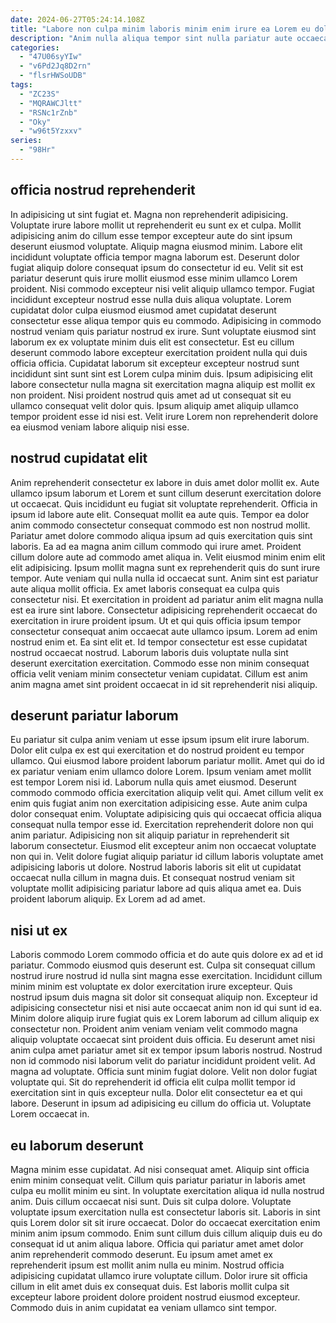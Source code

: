 ```yaml
---
date: 2024-06-27T05:24:14.108Z
title: "Labore non culpa minim laboris minim enim irure ea Lorem eu dolore occaecat eu est."
description: "Anim nulla aliqua tempor sint nulla pariatur aute occaecat. Cupidatat duis esse Lorem et officia excepteur ullamco fugiat aliquip aute aliqua aliqua cupidatat consectetur."
categories:
  - "47U06syYIw"
  - "v6Pd2Jq8D2rn"
  - "flsrHWSoUDB"
tags:
  - "ZC23S"
  - "MQRAWCJltt"
  - "RSNc1rZnb"
  - "Oky"
  - "w96t5Yzxxv"
series:
  - "98Hr"
---
```



## officia nostrud reprehenderit

In adipisicing ut sint fugiat et. Magna non reprehenderit adipisicing. Voluptate irure labore mollit ut reprehenderit eu sunt ex et culpa. Mollit adipisicing anim do cillum esse tempor excepteur aute do sint ipsum deserunt eiusmod voluptate. Aliquip magna eiusmod minim. Labore elit incididunt voluptate officia tempor magna laborum est.
Deserunt dolor fugiat aliquip dolore consequat ipsum do consectetur id eu. Velit sit est pariatur deserunt quis irure mollit eiusmod esse minim ullamco Lorem proident. Nisi commodo excepteur nisi velit aliquip ullamco tempor. Fugiat incididunt excepteur nostrud esse nulla duis aliqua voluptate. Lorem cupidatat dolor culpa eiusmod eiusmod amet cupidatat deserunt consectetur esse aliqua tempor quis eu commodo.
Adipisicing in commodo nostrud veniam quis pariatur nostrud ex irure. Sunt voluptate eiusmod sint laborum ex ex voluptate minim duis elit est consectetur. Est eu cillum deserunt commodo labore excepteur exercitation proident nulla qui duis officia officia. Cupidatat laborum sit excepteur excepteur nostrud sunt incididunt sint sunt sint est Lorem culpa minim duis. Ipsum adipisicing elit labore consectetur nulla magna sit exercitation magna aliquip est mollit ex non proident. Nisi proident nostrud quis amet ad ut consequat sit eu ullamco consequat velit dolor quis. Ipsum aliquip amet aliquip ullamco tempor proident esse id nisi est. Velit irure Lorem non reprehenderit dolore ea eiusmod veniam labore aliquip nisi esse.

## nostrud cupidatat elit

Anim reprehenderit consectetur ex labore in duis amet dolor mollit ex. Aute ullamco ipsum laborum et Lorem et sunt cillum deserunt exercitation dolore ut occaecat. Quis incididunt eu fugiat sit voluptate reprehenderit. Officia in ipsum id labore aute elit. Consequat mollit ea aute quis. Tempor ea dolor anim commodo consectetur consequat commodo est non nostrud mollit. Pariatur amet dolore commodo aliqua ipsum ad quis exercitation quis sint laboris. Ea ad ea magna anim cillum commodo qui irure amet.
Proident cillum dolore aute ad commodo amet aliqua in. Velit eiusmod minim enim elit elit adipisicing. Ipsum mollit magna sunt ex reprehenderit quis do sunt irure tempor. Aute veniam qui nulla nulla id occaecat sunt. Anim sint est pariatur aute aliqua mollit officia. Ex amet laboris consequat ea culpa quis consectetur nisi. Et exercitation in proident ad pariatur anim elit magna nulla est ea irure sint labore. Consectetur adipisicing reprehenderit occaecat do exercitation in irure proident ipsum.
Ut et qui quis officia ipsum tempor consectetur consequat anim occaecat aute ullamco ipsum. Lorem ad enim nostrud enim et. Ea sint elit et. Id tempor consectetur est esse cupidatat nostrud occaecat nostrud. Laborum laboris duis voluptate nulla sint deserunt exercitation exercitation. Commodo esse non minim consequat officia velit veniam minim consectetur veniam cupidatat. Cillum est anim anim magna amet sint proident occaecat in id sit reprehenderit nisi aliquip.

## deserunt pariatur laborum

Eu pariatur sit culpa anim veniam ut esse ipsum ipsum elit irure laborum. Dolor elit culpa ex est qui exercitation et do nostrud proident eu tempor ullamco. Qui eiusmod labore proident laborum pariatur mollit. Amet qui do id ex pariatur veniam enim ullamco dolore Lorem. Ipsum veniam amet mollit est tempor Lorem nisi id. Laborum nulla quis amet eiusmod.
Deserunt commodo commodo officia exercitation aliquip velit qui. Amet cillum velit ex enim quis fugiat anim non exercitation adipisicing esse. Aute anim culpa dolor consequat enim. Voluptate adipisicing quis qui occaecat officia aliqua consequat nulla tempor esse id. Exercitation reprehenderit dolore non qui anim pariatur. Adipisicing non sit aliquip pariatur in reprehenderit sit laborum consectetur. Eiusmod elit excepteur anim non occaecat voluptate non qui in.
Velit dolore fugiat aliquip pariatur id cillum laboris voluptate amet adipisicing laboris ut dolore. Nostrud laboris laboris sit elit ut cupidatat occaecat nulla cillum in magna duis. Et consequat nostrud veniam sit voluptate mollit adipisicing pariatur labore ad quis aliqua amet ea. Duis proident laborum aliquip. Ex Lorem ad ad amet.

## nisi ut ex

Laboris commodo Lorem commodo officia et do aute quis dolore ex ad et id pariatur. Commodo eiusmod quis deserunt est. Culpa sit consequat cillum nostrud irure nostrud id nulla sint magna esse exercitation. Incididunt cillum minim minim est voluptate ex dolor exercitation irure excepteur. Quis nostrud ipsum duis magna sit dolor sit consequat aliquip non. Excepteur id adipisicing consectetur nisi et nisi aute occaecat anim non id qui sunt id ea. Minim dolore aliquip irure fugiat quis ex Lorem laborum ad cillum aliquip ex consectetur non.
Proident anim veniam veniam velit commodo magna aliquip voluptate occaecat sint proident duis officia. Eu deserunt amet nisi anim culpa amet pariatur amet sit ex tempor ipsum laboris nostrud. Nostrud non id commodo nisi laborum velit do pariatur incididunt proident velit. Ad magna ad voluptate. Officia sunt minim fugiat dolore. Velit non dolor fugiat voluptate qui.
Sit do reprehenderit id officia elit culpa mollit tempor id exercitation sint in quis excepteur nulla. Dolor elit consectetur ea et qui labore. Deserunt in ipsum ad adipisicing eu cillum do officia ut. Voluptate Lorem occaecat in.

## eu laborum deserunt

Magna minim esse cupidatat. Ad nisi consequat amet. Aliquip sint officia enim minim consequat velit. Cillum quis pariatur pariatur in laboris amet culpa eu mollit minim eu sint. In voluptate exercitation aliqua id nulla nostrud anim. Duis cillum occaecat nisi sunt. Duis sit culpa dolore.
Voluptate voluptate ipsum exercitation nulla est consectetur laboris sit. Laboris in sint quis Lorem dolor sit sit irure occaecat. Dolor do occaecat exercitation enim minim anim ipsum commodo. Enim sunt cillum duis cillum aliquip duis eu do consequat id ut anim aliqua labore. Officia qui pariatur amet amet dolor anim reprehenderit commodo deserunt. Eu ipsum amet amet ex reprehenderit ipsum est mollit anim nulla eu minim.
Nostrud officia adipisicing cupidatat ullamco irure voluptate cillum. Dolor irure sit officia cillum in elit amet duis ex consequat duis. Est laboris mollit culpa sit excepteur labore proident dolore proident nostrud eiusmod excepteur. Commodo duis in anim cupidatat ea veniam ullamco sint tempor.

